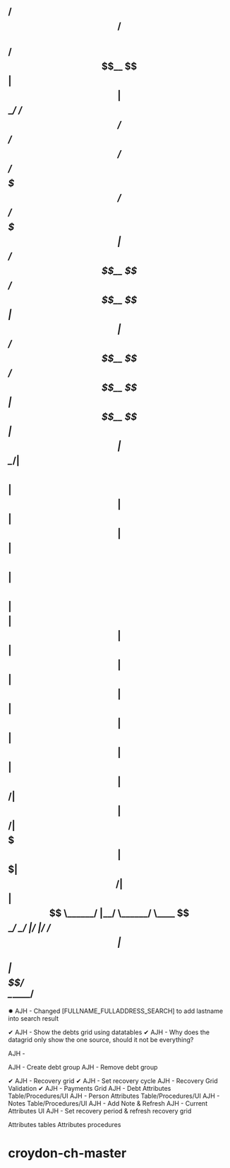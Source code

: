  /$$$$$$                                      /$$                    
 /$$__  $$                                    | $$                    
| $$  \__/  /$$$$$$   /$$$$$$  /$$   /$$  /$$$$$$$  /$$$$$$  /$$$$$$$ 
| $$       /$$__  $$ /$$__  $$| $$  | $$ /$$__  $$ /$$__  $$| $$__  $$
| $$      | $$  \__/| $$  \ $$| $$  | $$| $$  | $$| $$  \ $$| $$  \ $$
| $$    $$| $$      | $$  | $$| $$  | $$| $$   | $$| $$  | $$| $$  | $$
|  $$$$$$/| $$      |  $$$$$$/|  $$$$$$$|  $$$$$$$|  $$$$$$/| $$  | $$
 \______/ |__/       \______/  \____  $$ \_______/ \______/ |__/  |__/
                               /$$  | $$                              
                              |  $$$$$$/                              
                               \______/                               
-----------------------------------------------------------------------------------------------

✹ AJH - Changed [FULLNAME_FULLADDRESS_SEARCH] to add lastname into search result

✔ AJH - Show the debts grid using datatables
✔ AJH - Why does the datagrid only show the one source, should it not be everything?

  AJH - 

  AJH - Create debt group
  AJH - Remove debt group

✔  AJH - Recovery grid
✔ AJH - Set recovery cycle
  AJH - Recovery Grid Validation
✔ AJH - Payments Grid
  AJH - Debt Attributes Table/Procedures/UI
  AJH - Person Attributes Table/Procedures/UI
  AJH - Notes Table/Procedures/UI
  AJH - Add Note & Refresh
  AJH - Current Attributes UI
  AJH - Set recovery period & refresh recovery grid
  
  
   Attributes tables
   Attributes procedures
# croydon-ch-master 
